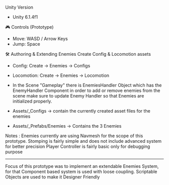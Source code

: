 Unity Version
- Unity 6.1.4f1

🎮 Controls (Prototype)
- Move: WASD / Arrow Keys
- Jump: Space

🛠️ Authoring & Extending Enemies
Create Config & Locomotion assets
- Config: Create → Enemies → Configs
- Locomotion: Create → Enemies → Locomotion

- In the Scene "Gameplay" there is EnemiesHandler Object which has the EnemyHandler Component in order to add or remove enemies from the scene make sure to update Enemy Handler so that Enemies are initialized properly.
- Assets/_Configs -> contain the currently created asset files for the enemies
- Assets/_Prefabs/Enemies -> Contains the 3 Enemies

Notes :
Enemies currently are using Navmesh for the scope of this prototype.
Stomping is fairly simple and does not include advanced system for better precision
Player Controller is fairly basic only for debugging purpose

----------------------------------------

Focus of this prototype was to implement an extendable Enemies System, for that Component based system is used with loose coupling.
Scriptable Objects are used to make it Designer Friendly
